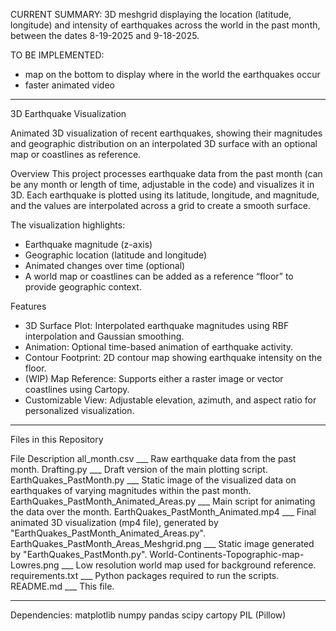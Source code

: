 CURRENT SUMMARY:
3D meshgrid displaying the location (latitude, longitude) and intensity of earthquakes across the world in the past month, between the dates 8-19-2025 and 9-18-2025.

TO BE IMPLEMENTED:
- map on the bottom to display where in the world the earthquakes occur
- faster animated video

___
3D Earthquake Visualization

Animated 3D visualization of recent earthquakes, showing their magnitudes and geographic distribution on an interpolated 3D surface with an optional map or coastlines as reference.

Overview
This project processes earthquake data from the past month (can be any month or length of time, adjustable in the code) and visualizes it in 3D. Each earthquake is plotted using its latitude, longitude, and magnitude, and the values are interpolated across a grid to create a smooth surface.

The visualization highlights:
- Earthquake magnitude (z-axis)
- Geographic location (latitude and longitude)
- Animated changes over time (optional)
- A world map or coastlines can be added as a reference “floor” to provide geographic context.

Features
- 3D Surface Plot: Interpolated earthquake magnitudes using RBF interpolation and Gaussian smoothing.
- Animation: Optional time-based animation of earthquake activity.
- Contour Footprint: 2D contour map showing earthquake intensity on the floor.
- (WIP) Map Reference: Supports either a raster image or vector coastlines using Cartopy.
- Customizable View: Adjustable elevation, azimuth, and aspect ratio for personalized visualization.

___
Files in this Repository

File	Description
all_month.csv ___ Raw earthquake data from the past month.
Drafting.py	___ Draft version of the main plotting script.
EarthQuakes_PastMonth.py ___ Static image of the visualized data on earthquakes of varying magnitudes within the past month.
EarthQuakes_PastMonth_Animated_Areas.py ___ Main script for animating the data over the month.
EarthQuakes_PastMonth_Animated.mp4 ___ Final animated 3D visualization (mp4 file), generated by "EarthQuakes_PastMonth_Animated_Areas.py".
EarthQuakes_PastMonth_Areas_Meshgrid.png ___ Static image generated by "EarthQuakes_PastMonth.py".
World-Continents-Topographic-map-Lowres.png ___ Low resolution world map used for background reference.
requirements.txt ___ Python packages required to run the scripts.
README.md ___ This file.

___
Dependencies:
matplotlib
numpy
pandas
scipy
cartopy
PIL (Pillow)
